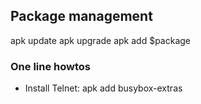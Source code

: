 ## Package management

apk update
apk upgrade
apk add $package

### One line howtos

- Install Telnet: apk add busybox-extras
